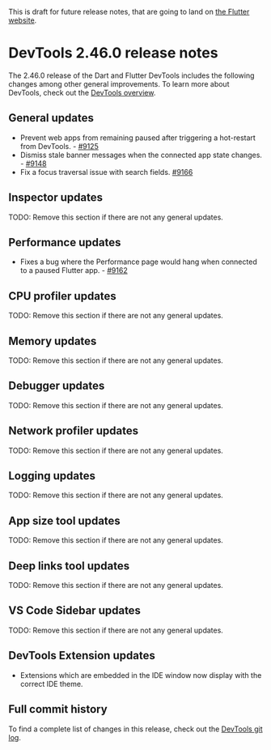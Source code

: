 <!--
Copyright 2025 The Flutter Authors
Use of this source code is governed by a BSD-style license that can be
found in the LICENSE file or at https://developers.google.com/open-source/licenses/bsd.
-->
This is draft for future release notes, that are going to land on
[the Flutter website](https://docs.flutter.dev/tools/devtools/release-notes).

# DevTools 2.46.0 release notes

The 2.46.0 release of the Dart and Flutter DevTools
includes the following changes among other general improvements.
To learn more about DevTools, check out the
[DevTools overview](/tools/devtools/overview).

## General updates

- Prevent web apps from remaining paused after triggering a hot-restart from
DevTools. - [#9125](https://github.com/flutter/devtools/pull/9125)
- Dismiss stale banner messages when the connected app state changes. - [#9148](https://github.com/flutter/devtools/pull/9148)
- Fix a focus traversal issue with search fields. [#9166](https://github.com/flutter/devtools/pull/9166)

## Inspector updates

TODO: Remove this section if there are not any general updates.

## Performance updates

- Fixes a bug where the Performance page would hang when connected to a paused
Flutter app. - [#9162](https://github.com/flutter/devtools/pull/9162)

## CPU profiler updates

TODO: Remove this section if there are not any general updates.

## Memory updates

TODO: Remove this section if there are not any general updates.

## Debugger updates

TODO: Remove this section if there are not any general updates.

## Network profiler updates

TODO: Remove this section if there are not any general updates.

## Logging updates

TODO: Remove this section if there are not any general updates.

## App size tool updates

TODO: Remove this section if there are not any general updates.

## Deep links tool updates

TODO: Remove this section if there are not any general updates.

## VS Code Sidebar updates

TODO: Remove this section if there are not any general updates.

## DevTools Extension updates

- Extensions which are embedded in the IDE window now display with the correct
  IDE theme.

## Full commit history

To find a complete list of changes in this release, check out the
[DevTools git log](https://github.com/flutter/devtools/tree/v2.46.0).
